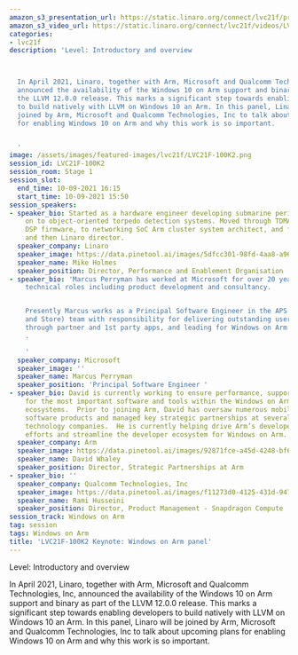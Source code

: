 ```yaml
---
amazon_s3_presentation_url: https://static.linaro.org/connect/lvc21f/presentations/LVC21F-100K2.pdf
amazon_s3_video_url: https://static.linaro.org/connect/lvc21f/videos/LVC21F-100K2.mp4
categories:
- lvc21f
description: 'Level: Introductory and overview 



  In April 2021, Linaro, together with Arm, Microsoft and Qualcomm Technologies, Inc,
  announced the availability of the Windows 10 on Arm support and binary as part of
  the LLVM 12.0.0 release. This marks a significant step towards enabling developers
  to build natively with LLVM on Windows 10 an Arm. In this panel, Linaro will be
  joined by Arm, Microsoft and Qualcomm Technologies, Inc to talk about upcoming plans
  for enabling Windows 10 on Arm and why this work is so important.


  '
image: /assets/images/featured-images/lvc21f/LVC21F-100K2.png
session_id: LVC21F-100K2
session_room: Stage 1
session_slot:
  end_time: 10-09-2021 16:15
  start_time: 10-09-2021 15:50
session_speakers:
- speaker_bio: Started as a hardware engineer developing submarine periscopes, moved
    on to object-oriented torpedo detection systems. Moved through TDMA cellular radio
    DSP firmware, to networking SoC Arm cluster system architect, and finally a manager
    and then Linaro director.
  speaker_company: Linaro
  speaker_image: https://data.pinetool.ai/images/5dfcc301-98fd-4aa8-a969-3c7885c56015.jpeg
  speaker_name: Mike Holmes
  speaker_position: Director, Performance and Enablement Organisation
- speaker_bio: 'Marcus Perryman has worked at Microsoft for over 20 years in various
    technical roles including product development and consultancy.


    Presently Marcus works as a Principal Software Engineer in the APS (Apps, Partners
    and Store) team with responsibility for delivering outstanding user experiences
    through partner and 1st party apps, and leading for Windows on Arm app experiences
    .

    '
  speaker_company: Microsoft
  speaker_image: ''
  speaker_name: Marcus Perryman
  speaker_position: 'Principal Software Engineer '
- speaker_bio: David is currently working to ensure performance, support, and optimization
    for the most important software and tools within the Windows on Arm and Android
    ecosystems.  Prior to joining Arm, David has oversaw numerous mobile and desktop
    software products and managed key strategic partnerships at several prominent
    technology companies.  He is currently helping drive Arm’s developer recruitment
    efforts and streamline the developer ecosystem for Windows on Arm.
  speaker_company: Arm
  speaker_image: https://data.pinetool.ai/images/92871fce-a45d-4248-bf68-477be7cdfea8.png
  speaker_name: David Whaley
  speaker_position: Director, Strategic Partnerships at Arm
- speaker_bio: ''
  speaker_company: Qualcomm Technologies, Inc
  speaker_image: https://data.pinetool.ai/images/f11273d0-4125-431d-9478-c0729bd88ed8.png
  speaker_name: Rami Husseini
  speaker_position: Director, Product Management - Snapdragon Compute
session_track: Windows on Arm
tag: session
tags: Windows on Arm
title: 'LVC21F-100K2 Keynote: Windows on Arm panel'
---
```


Level: Introductory and overview 


In April 2021, Linaro, together with Arm, Microsoft and Qualcomm Technologies, Inc, announced the availability of the Windows 10 on Arm support and binary as part of the LLVM 12.0.0 release. This marks a significant step towards enabling developers to build natively with LLVM on Windows 10 an Arm. In this panel, Linaro will be joined by Arm, Microsoft and Qualcomm Technologies, Inc to talk about upcoming plans for enabling Windows 10 on Arm and why this work is so important.